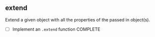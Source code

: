 ## extend
Extend a given object with all the properties of the passed in object(s).

* [ ] Implement an `.extend` function COMPLETE
